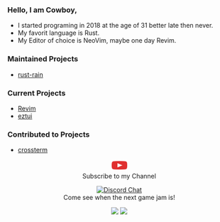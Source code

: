 ### Hello, I am Cowboy,

  - I started programing in 2018 at the age of 31 better late then never.
  - My favorit language is Rust.
  - My Editor of choice is NeoVim, maybe one day Revim.


### Maintained Projects
  - [rust-rain](https://rusty-rain.xyz)

### Current Projects
  - [Revim](https://github.com/cowboy8625/revim)
  - [eztui](https://github.com/cowboy8625/eztui)

### Contributed to Projects
  - [crossterm](https://github.com/crossterm-rs/crossterm)

<p align="center">
  <a href="https://www.youtube.com/cowboy8625"><img width=35 height=25 alt="Youtube" src="./youtube-logo.png"></a>
  <br>Subscribe to my Channel
</p>
<p align="center">
  <a href="https://discord.gg/KwnGX8P"><img alt="Discord Chat" src="https://img.shields.io/discord/509849754155614230"></a>
  <br>Come see when the next game jam is!
</p>

<p align="center">
  <img src="https://github-readme-stats.vercel.app/api?username=cowboy8625&count_private=true&show_icons=true&bg_color=26292200&title_color=7cf221&text_color=f9f3d8&icon_color=00ddf0&locale=en">
  <img src="https://github-readme-stats.vercel.app/api/top-langs/?username=cowboy8625&layout=compact&bg_color=26292200&title_color=7cf221&text_color=f9f3d8&icon_color=00ddf0&locale=en">
</p>
